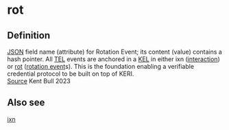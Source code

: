 # rot
## Definition
[JSON](JSON) field name (attribute) for Rotation Event; its content (value) contains a hash pointer. All [TEL](transaction-event-log) events are anchored in a [KEL](key-event-log) in either ixn ([interaction](interaction-event)) or [rot](rot) ([rotation event](rotation-event)s). This is the foundation enabling a verifiable credential protocol to be built on top of KERI.  
[Source](https://kentbull.com/2023/03/09/keri-tutorial-series-treasure-hunting-in-abydos-issuing-and-verifying-a-credential-acdc/) Kent Bull 2023

## Also see
[ixn](ixn)